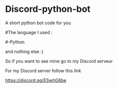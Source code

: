 # Discord-python-bot
A short python bot code for you

#The language I used :

#-Python

and nothing else :)

So if you want to see mine go to my Discord serveur

For my Discord server follow this link

https://discord.gg/ESwhG6be
